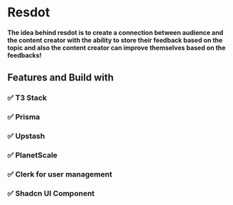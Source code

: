 # Resdot

#### The idea behind resdot is to create a connection between audience and the content creator with the ability to store their feedback based on the topic and also the content creator can improve themselves based on the feedbacks!

## Features and Build with

### ✅ T3 Stack

### ✅ Prisma

### ✅ Upstash

### ✅ PlanetScale

### ✅ Clerk for user management

### ✅ Shadcn UI Component
